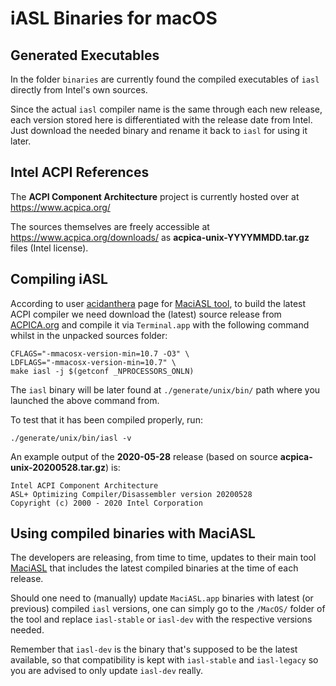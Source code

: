 # iASL Binaries for macOS

## Generated Executables

In the folder `binaries` are currently found the compiled executables of `iasl` directly from Intel's own sources.

Since the actual `iasl` compiler name is the same through each new release, each version stored here is differentiated with the release date from Intel. Just download the needed binary and rename it back to `iasl` for using it later.

## Intel ACPI References

The **ACPI Component Architecture** project is currently hosted over at https://www.acpica.org/<br/>

The sources themselves are freely accessible at https://www.acpica.org/downloads/ as **acpica-unix-YYYYMMDD.tar.gz** files (Intel license).

## Compiling iASL

According to user [acidanthera](https://github.com/acidanthera) page for [MaciASL tool](https://github.com/acidanthera/MaciASL), to build the latest ACPI compiler we need download the (latest) source release from [ACPICA.org](https://www.acpica.org/downloads/) and compile it via `Terminal.app` with the following command whilst in the unpacked sources folder:
```
CFLAGS="-mmacosx-version-min=10.7 -O3" \
LDFLAGS="-mmacosx-version-min=10.7" \
make iasl -j $(getconf _NPROCESSORS_ONLN)
```
The `iasl` binary will be later found at `./generate/unix/bin/` path where you launched the above command from.

To test that it has been compiled properly, run:

`./generate/unix/bin/iasl -v`

An example output of the **2020-05-28** release (based on source **acpica-unix-20200528.tar.gz**) is:
```
Intel ACPI Component Architecture
ASL+ Optimizing Compiler/Disassembler version 20200528
Copyright (c) 2000 - 2020 Intel Corporation
```

## Using compiled binaries with MaciASL

The developers are releasing, from time to time, updates to their main tool [MaciASL](https://github.com/acidanthera/MaciASL/releases) that includes the latest compiled binaries at the time of each release.

Should one need to (manually) update `MaciASL.app` binaries with latest (or previous) compiled `iasl` versions, one can simply go to the `/MacOS/` folder of the tool and replace `iasl-stable` or `iasl-dev` with the respective versions needed.

Remember that `iasl-dev` is the binary that's supposed to be the latest available, so that compatibility is kept with `iasl-stable` and `iasl-legacy` so you are advised to only update `iasl-dev` really.
